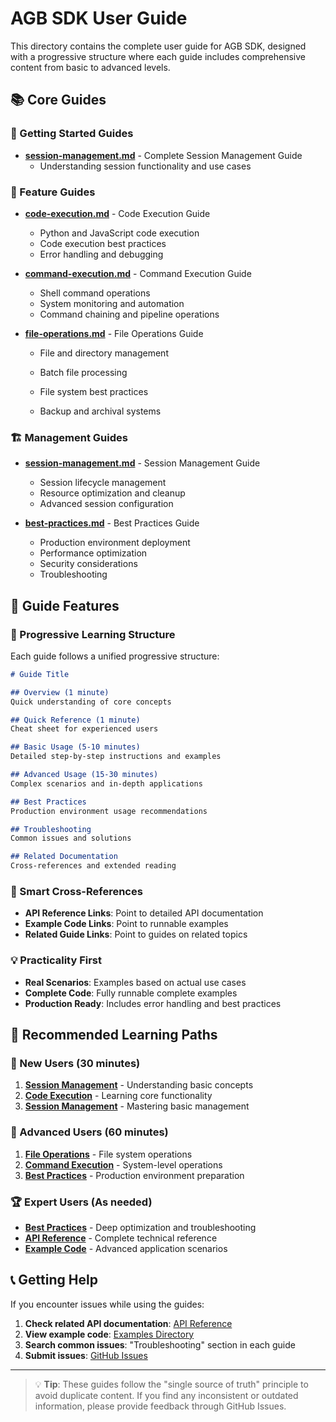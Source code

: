 # AGB SDK User Guide

This directory contains the complete user guide for AGB SDK, designed with a progressive structure where each guide includes comprehensive content from basic to advanced levels.

## 📚 Core Guides

### 🚀 Getting Started Guides
- **[session-management.md](session-management.md)** - Complete Session Management Guide
  - Understanding session functionality and use cases

### 🔧 Feature Guides
- **[code-execution.md](code-execution.md)** - Code Execution Guide
  - Python and JavaScript code execution
  - Code execution best practices
  - Error handling and debugging

- **[command-execution.md](command-execution.md)** - Command Execution Guide
  - Shell command operations
  - System monitoring and automation
  - Command chaining and pipeline operations

- **[file-operations.md](file-operations.md)** - File Operations Guide
  - File and directory management
  - Batch file processing
  - File system best practices

  - Backup and archival systems

### 🏗️ Management Guides
- **[session-management.md](session-management.md)** - Session Management Guide
  - Session lifecycle management
  - Resource optimization and cleanup
  - Advanced session configuration

- **[best-practices.md](best-practices.md)** - Best Practices Guide
  - Production environment deployment
  - Performance optimization
  - Security considerations
  - Troubleshooting

## 📖 Guide Features

### 🎯 Progressive Learning Structure
Each guide follows a unified progressive structure:

```markdown
# Guide Title

## Overview (1 minute)
Quick understanding of core concepts

## Quick Reference (1 minute)
Cheat sheet for experienced users

## Basic Usage (5-10 minutes)
Detailed step-by-step instructions and examples

## Advanced Usage (15-30 minutes)
Complex scenarios and in-depth applications

## Best Practices
Production environment usage recommendations

## Troubleshooting
Common issues and solutions

## Related Documentation
Cross-references and extended reading
```

### 🔗 Smart Cross-References
- **API Reference Links**: Point to detailed API documentation
- **Example Code Links**: Point to runnable examples
- **Related Guide Links**: Point to guides on related topics

### 💡 Practicality First
- **Real Scenarios**: Examples based on actual use cases
- **Complete Code**: Fully runnable complete examples
- **Production Ready**: Includes error handling and best practices

## 🎯 Recommended Learning Paths

### 👋 New Users (30 minutes)
1. **[Session Management](session-management.md)** - Understanding basic concepts
2. **[Code Execution](code-execution.md)** - Learning core functionality
3. **[Session Management](session-management.md)** - Mastering basic management

### 🚀 Advanced Users (60 minutes)
1. **[File Operations](file-operations.md)** - File system operations
2. **[Command Execution](command-execution.md)** - System-level operations
4. **[Best Practices](best-practices.md)** - Production environment preparation

### 🏆 Expert Users (As needed)
- **[Best Practices](best-practices.md)** - Deep optimization and troubleshooting
- **[API Reference](../api-reference/README.md)** - Complete technical reference
- **[Example Code](../examples/README.md)** - Advanced application scenarios

## 📞 Getting Help

If you encounter issues while using the guides:

1. **Check related API documentation**: [API Reference](../api-reference/README.md)
2. **View example code**: [Examples Directory](../examples/README.md)
3. **Search common issues**: "Troubleshooting" section in each guide
4. **Submit issues**: [GitHub Issues](https://github.com/agbcloud/agbcloud-sdk/issues)

---

> 💡 **Tip**: These guides follow the "single source of truth" principle to avoid duplicate content. If you find any inconsistent or outdated information, please provide feedback through GitHub Issues.
